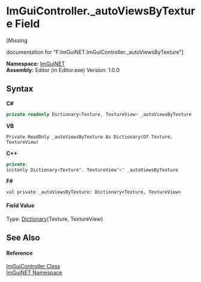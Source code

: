 # ImGuiController._autoViewsByTexture Field
 

\[Missing <summary> documentation for "F:ImGuiNET.ImGuiController._autoViewsByTexture"\]

**Namespace:**&nbsp;<a href="7ecbdf68-1567-8265-0ab1-032412bfb743">ImGuiNET</a><br />**Assembly:**&nbsp;Editor (in Editor.exe) Version: 1.0.0

## Syntax

**C#**<br />
``` C#
private readonly Dictionary<Texture, TextureView> _autoViewsByTexture
```

**VB**<br />
``` VB
Private ReadOnly _autoViewsByTexture As Dictionary(Of Texture, TextureView)
```

**C++**<br />
``` C++
private:
initonly Dictionary<Texture^, TextureView^>^ _autoViewsByTexture
```

**F#**<br />
``` F#
val private _autoViewsByTexture: Dictionary<Texture, TextureView>
```


#### Field Value
Type: <a href="https://docs.microsoft.com/dotnet/api/system.collections.generic.dictionary-2" target="_blank">Dictionary</a>(Texture, TextureView)

## See Also


#### Reference
<a href="dc8569e8-a101-000f-d0db-652eaa2a83fb">ImGuiController Class</a><br /><a href="7ecbdf68-1567-8265-0ab1-032412bfb743">ImGuiNET Namespace</a><br />